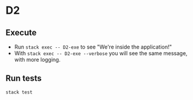 # D2

## Execute  

* Run `stack exec -- D2-exe` to see "We're inside the application!"
* With `stack exec -- D2-exe --verbose` you will see the same message, with more logging.

## Run tests

`stack test`
